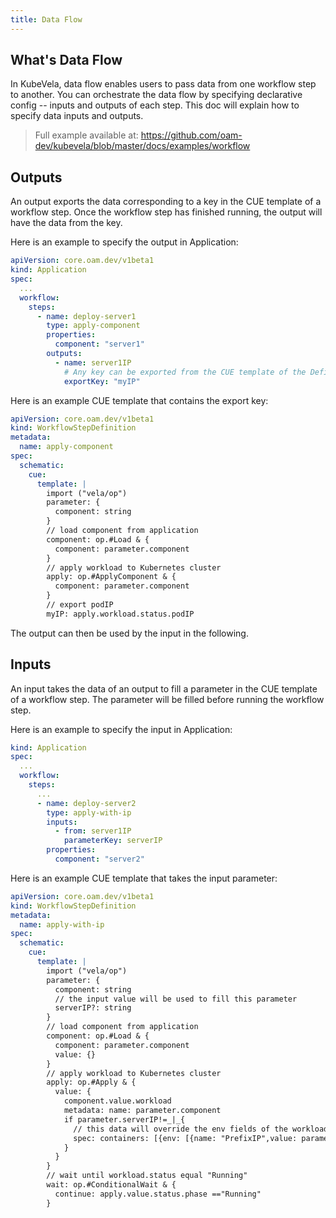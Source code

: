 ```yaml
---
title: Data Flow
---
```


## What's Data Flow

In KubeVela, data flow enables users to pass data from one workflow step to another.
You can orchestrate the data flow by specifying declarative config -- inputs and outputs of each step.
This doc will explain how to specify data inputs and outputs.

> Full example available at: https://github.com/oam-dev/kubevela/blob/master/docs/examples/workflow

## Outputs

An output exports the data corresponding to a key in the CUE template of a workflow step.
Once the workflow step has finished running, the output will have the data from the key.

Here is an example to specify the output in Application:

```yaml
apiVersion: core.oam.dev/v1beta1
kind: Application
spec:
  ...
  workflow:
    steps:
      - name: deploy-server1
        type: apply-component
        properties:
          component: "server1"
        outputs:
          - name: server1IP
            # Any key can be exported from the CUE template of the Definition
            exportKey: "myIP"
```

Here is an example CUE template that contains the export key:

```yaml
apiVersion: core.oam.dev/v1beta1
kind: WorkflowStepDefinition
metadata:
  name: apply-component
spec:
  schematic:
    cue:
      template: |
        import ("vela/op")
        parameter: {
          component: string
        }
        // load component from application
        component: op.#Load & {
          component: parameter.component
        }
        // apply workload to Kubernetes cluster
        apply: op.#ApplyComponent & {
          component: parameter.component
        }
        // export podIP
        myIP: apply.workload.status.podIP
```

The output can then be used by the input in the following.

## Inputs

An input takes the data of an output to fill a parameter in the CUE template of a workflow step.
The parameter will be filled before running the workflow step.

Here is an example to specify the input in Application:

```yaml
kind: Application
spec:
  ...
  workflow:
    steps:
      ...
      - name: deploy-server2
        type: apply-with-ip
        inputs:
          - from: server1IP
            parameterKey: serverIP
        properties:
          component: "server2"
```

Here is an example CUE template that takes the input parameter:

```yaml
apiVersion: core.oam.dev/v1beta1
kind: WorkflowStepDefinition
metadata:
  name: apply-with-ip
spec:
  schematic:
    cue:
      template: |
        import ("vela/op")
        parameter: {
          component: string
          // the input value will be used to fill this parameter
          serverIP?: string
        }
        // load component from application
        component: op.#Load & {
          component: parameter.component
          value: {}
        }
        // apply workload to Kubernetes cluster
        apply: op.#Apply & {
          value: {
            component.value.workload
            metadata: name: parameter.component
            if parameter.serverIP!=_|_{
              // this data will override the env fields of the workload container
              spec: containers: [{env: [{name: "PrefixIP",value: parameter.serverIP}]}]
            }
          }
        }
        // wait until workload.status equal "Running"
        wait: op.#ConditionalWait & {
          continue: apply.value.status.phase =="Running"
        }
```
